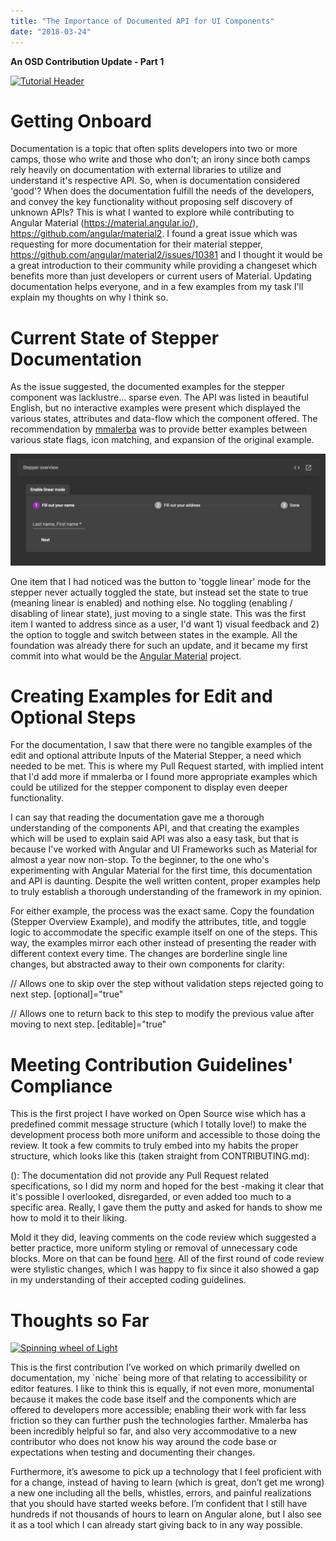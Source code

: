 ```yaml
---
title: "The Importance of Documented API for UI Components"
date: "2018-03-24"
---
```


**An OSD Contribution Update - Part 1**

[![Tutorial Header](https://images.unsplash.com/photo-1454165804606-c3d57bc86b40?ixlib=rb-0.3.5&ixid=eyJhcHBfaWQiOjEyMDd9&s=37c91c8e3f63462e0739c676dfe8fee8&auto=format&fit=crop&w=2550&q=80)](https://unsplash.com/@helloquence)

# Getting Onboard

Documentation is a topic that often splits developers into two or more camps, those who write and those who don't; an irony since both camps rely heavily on documentation with external libraries to utilize and understand it's respective API. So, when is documentation considered 'good'? When does the documentation fulfill the needs of the developers, and convey the key functionality without proposing self discovery of unknown APIs? This is what I wanted to explore while contributing to Angular Material (https://material.angular.io/), https://github.com/angular/material2. I found a great issue which was requesting for more documentation for their material stepper, https://github.com/angular/material2/issues/10381 and I thought it would be a great introduction to their community while providing a changeset which benefits more than just developers or current users of Material. Updating documentation helps everyone, and in a few examples from my task I'll explain my thoughts on why I think so.

# Current State of Stepper Documentation

As the issue suggested, the documented examples for the stepper component was lacklustre... sparse even. The API was listed in beautiful English, but no interactive examples were present which displayed the various states, attributes and data-flow which the component offered. The recommendation by [mmalerba](https://github.com/mmalerba) was to provide better examples between various state flags, icon matching, and expansion of the original example.

[![Current State of Stepper Example](images/Screen-Shot-2018-03-24-at-4.53.26-PM-1024x362.png)](http://raygervais.ca/wp-content/uploads/2018/03/Screen-Shot-2018-03-24-at-4.53.26-PM.png)

One item that I had noticed was the button to 'toggle linear' mode for the stepper never actually toggled the state, but instead set the state to true (meaning linear is enabled) and nothing else. No toggling (enabling / disabling of linear state), just moving to a single state. This was the first item I wanted to address since as a user, I'd want 1) visual feedback and 2) the option to toggle and switch between states in the example. All the foundation was already there for such an update, and it became my first commit into what would be the [Angular Material](https://github.com/angular/material2/pull/10537/commits/33c0607f5af7d286aa7d7dd4dd11dd84afb99da4) project.

# Creating Examples for Edit and Optional Steps

For the documentation, I saw that there were no tangible examples of the edit and optional attribute Inputs of the Material Stepper, a need which needed to be met. This is where my Pull Request started, with implied intent that I'd add more if mmalerba or I found more appropriate examples which could be utilized for the stepper component to display even deeper functionality.

I can say that reading the documentation gave me a thorough understanding of the components API, and that creating the examples which will be used to explain said API was also a easy task, but that is because I've worked with Angular and UI Frameworks such as Material for almost a year now non-stop. To the beginner, to the one who's experimenting with Angular Material for the first time, this documentation and API is daunting. Despite the well written content, proper examples help to truly establish a thorough understanding of the framework in my opinion.

For either example, the process was the exact same. Copy the foundation (Stepper Overview Example), and modify the attributes, title, and toggle logic to accommodate the specific example itself on one of the steps. This way, the examples mirror each other instead of presenting the reader with different context every time. The changes are borderline single line changes, but abstracted away to their own components for clarity:

// Allows one to skip over the step without validation steps rejected going to next step.
\[optional\]="true"

// Allows one to return back to this step to modify the previous value after moving to next step.
\[editable\]="true"

# Meeting Contribution Guidelines' Compliance

This is the first project I have worked on Open Source wise which has a predefined commit message structure (which I totally love!) to make the development process both more uniform and accessible to those doing the review. It took a few commits to truly embed into my habits the proper structure, which looks like this (taken straight from CONTRIBUTING.md):

(): 
 The documentation did not provide any Pull Request related specifications, so I did my norm and hoped for the best -making it clear that it's possible I overlooked, disregarded, or even added too much to a specific area. Really, I gave them the putty and asked for hands to show me how to mold it to their liking.

Mold it they did, leaving comments on the code review which suggested a better practice, more uniform styling or removal of unnecessary code blocks. More on that can be found [here](https://github.com/angular/material2/pull/10543). All of the first round of code review were stylistic changes, which I was happy to fix since it also showed a gap in my understanding of their accepted coding guidelines.

# Thoughts so Far

[![Spinning wheel of Light](https://images.unsplash.com/photo-1502085026219-54ac00e06fd9?ixlib=rb-0.3.5&ixid=eyJhcHBfaWQiOjEyMDd9&s=5d4742fb163936fc4ec6b1f5d188f408&auto=format&fit=crop&w=2814&q=80)](https://unsplash.com/@jeremyperkins)

This is the first contribution I’ve worked on which primarily dwelled on documentation, my \`niche\` being more of that relating to accessibility or editor features. I like to think this is equally, if not even more, monumental because it makes the code base itself and the components which are offered to developers more accessible; enabling their work with far less friction so they can further push the technologies farther. Mmalerba has been incredibly helpful so far, and also very accommodative to a new contributor who does not know his way around the code base or expectations when testing and documenting their changes. 

Furthermore, it’s awesome to pick up a technology that I feel proficient with for a change, instead of having to learn (which is great, don’t get me wrong) a new one including  all the bells, whistles, errors, and painful realizations that you should have started weeks before. I’m confident that I still have hundreds if not thousands of hours to learn on Angular alone, but I also see it as a tool which I can already start giving back to in any way possible.
